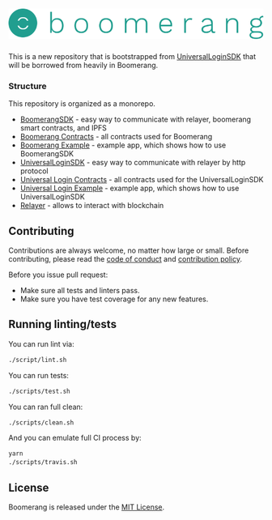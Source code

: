 # ![alt text](https://github.com/BoomerangProject/boomerang-wiki/blob/master/images/logo.png "Boomerang Logo")
This is a new repository that is bootstrapped from [UniversalLoginSDK](https://github.com/EthWorks/UniversalLoginSDK) that will be borrowed from heavily in Boomerang.

### Structure
This repository is organized as a monorepo. 

- [BoomerangSDK](https://github.com/BoomerangProject/boomerang/tree/master/boomerang-sdk) - easy way to communicate with relayer, boomerang smart contracts, and IPFS
- [Boomerang Contracts](https://github.com/BoomerangProject/boomerang/tree/master/boomerang-contracts) - all contracts used for Boomerang
- [Boomerang Example](https://github.com/BoomerangProject/boomerang/tree/master/boomerang-example) - example app, which shows how to use BoomerangSDK
- [UniversalLoginSDK](https://github.com/EthWorks/UniversalLoginSDK/blob/master/universal-login-sdk/README.md) - easy way to communicate with relayer by http protocol
- [Universal Login Contracts](https://github.com/EthWorks/UniversalLoginSDK/tree/master/universal-login-contracts) - all contracts used for the UniversalLoginSDK
- [Universal Login Example](https://github.com/EthWorks/UniversalLoginSDK/blob/master/universal-login-example/README.md) - example app, which shows how to use UniversalLoginSDK
- [Relayer](https://github.com/EthWorks/UniversalLoginSDK/blob/master/universal-login-relayer/README.md) - allows to interact with blockchain

## Contributing

Contributions are always welcome, no matter how large or small. Before contributing, please read the [code of conduct](https://github.com/BoomerangProject/boomerang/tree/master/CODE_OF_CONDUCT.md) and [contribution policy](https://github.com/BoomerangProject/boomerang/tree/master/CONTRIBUTION.md).

Before you issue pull request:
* Make sure all tests and linters pass.
* Make sure you have test coverage for any new features.


## Running linting/tests

You can run lint via:

```sh
./script/lint.sh
```

You can run tests:

```sh
./scripts/test.sh
```

You can ran full clean:
```sh
./scripts/clean.sh
```

And you can emulate full CI process by:
```sh
yarn
./scripts/travis.sh
```

## License

Boomerang is released under the [MIT License](https://opensource.org/licenses/MIT).
